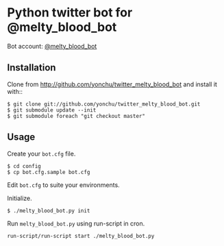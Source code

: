 Python twitter bot for @melty\_blood\_bot
====================

Bot account: [@melty_blood_bot](https://twitter.com/melty_blood_bot)

Installation
---------------------

Clone from http://github.com/yonchu/twitter_melty_blood_bot
and install it with::

```console
$ git clone git://github.com/yonchu/twitter_melty_blood_bot.git
$ git submodule update --init
$ git submodule foreach "git checkout master"
```

Usage
---------------------

Create your ``bot.cfg`` file.

```console
$ cd config
$ cp bot.cfg.sample bot.cfg
```

Edit ``bot.cfg`` to suite your environments.

Initialize.

```console
$ ./melty_blood_bot.py init
```

Run ``melty_blood_bot.py`` using run-script in cron.

```
run-script/run-script start ./melty_blood_bot.py
```

